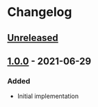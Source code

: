 # Changelog

## [Unreleased][]

## [1.0.0][] - 2021-06-29

### Added

-   Initial implementation

[unreleased]:
	https://github.com/niksy/isomorphic-timers-promises/compare/v1.0.0...HEAD
[1.0.0]: https://github.com/niksy/isomorphic-timers-promises/tree/v1.0.0
